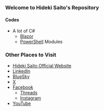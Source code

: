 ### Welcome to Hideki Saito's Repository
#### Codes

- A lot of C#
  - [Blazor](https://blazor.net)
  - [PowerShell](https://docs.microsoft.com/powershell/) Modules


### Other Places to Visit

- [Hideki Saito Official Website](https://hidekisaito.com)
- [LinkedIn](https://www.linkedin.com/in/hideki/)
- [BlueSky](https://bsky.app/profile/hidekisaito.com)
- [X](https://twitter.com/hideki)
- [Facebook](https://www.facebook.com/hideki)
  - [Threads](https://www.threads.com/@hsaito)
  - [Instagram](https://www.instagram.com/hsaito/)
- [YouTube](https://www.youtube.com/HidekiSaito)
